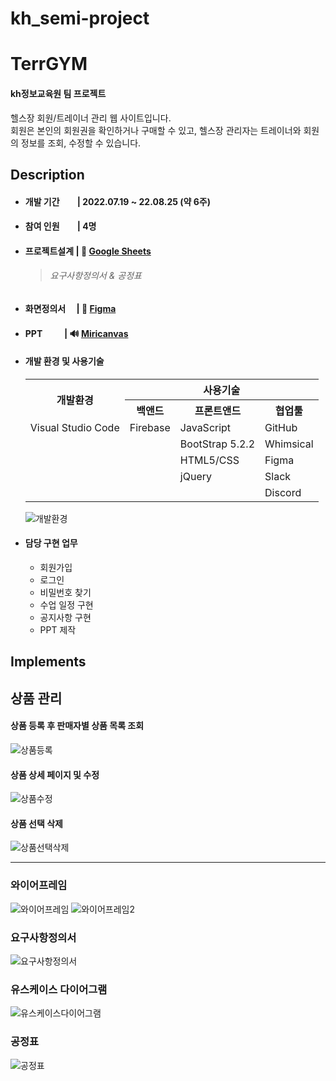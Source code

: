 # kh_semi-project

# TerrGYM

#### kh정보교육원 팀 프로젝트
<p>
헬스장 회원/트레이너 관리 웹 사이트입니다. <br />
회원은 본인의 회원권을 확인하거나 구매할 수 있고, 헬스장 관리자는 트레이너와 회원의 정보를 조회, 수정할 수 있습니다.
</p>

## Description
- #### 개발 기간　　| 2022.07.19 ~ 22.08.25 (약 6주)
- #### 참여 인원　　| 4명
- #### 프로젝트설계 | 📗 <a href="https://docs.google.com/spreadsheets/d/1D0lDAN88kWvtd7l0krpHjMsW0LgO0Te_2Xc4S7comK0/edit?usp=sharing">Google Sheets </a><br />
  > ###### 요구사항정의서 & 공정표
- #### 화면정의서　 | 🎨 <a href="https://www.figma.com/file/P51gQAyCREGiiRUaVSaS4O/%EC%84%B8%EB%AF%B8-%EC%99%80%EC%9D%B4%EC%96%B4%ED%94%84%EB%A0%88%EC%9E%84?node-id=0%3A1&t=TYoXj8cJKVI1hkGE-1">Figma </a><br />
- #### PPT 　　 | 🔊 <a href="https://www.miricanvas.com/v/11c5jbn">Miricanvas</a><br />
- #### 개발 환경 및 사용기술
    <table>
      <tr align=center>
        <th rowspan="2">개발환경</th>
        <th colspan="3">사용기술</th>
      </tr>
      <tr align=center>
        <th>백앤드</th>
        <th>프론트앤드</th>
        <th>협업툴</th>
      </tr>
      <tr>
        <td>Visual Studio Code</td>
        <td>Firebase</td>
        <td>JavaScript</td>
        <td>GitHub</td>
      </tr>
      <tr>
        <td></td>
        <td></td>
        <td>BootStrap 5.2.2</td>
        <td>Whimsical</td>
      </tr>
      <tr>
        <td></td>
        <td></td>
        <td>HTML5/CSS</td>
        <td>Figma</td>
      </tr>
      <tr>
        <td></td>
        <td></td>
        <td>jQuery</td>
        <td>Slack</td>  
      </tr>
      <tr>
        <td></td>
        <td></td>
        <td></td>
        <td>Discord</td>
      </tr>
    </table>
    
    ![개발환경](https://user-images.githubusercontent.com/101934302/210562991-95f456f6-4bf3-4149-846d-16d5875914c8.PNG)

  
- #### 담당 구현 업무
  - 회원가입
  - 로그인
  - 비밀번호 찾기
  - 수업 일정 구현
  - 공지사항 구현
  - PPT 제작
  
## Implements

## 상품 관리
  
#### 상품 등록 후 판매자별 상품 목록 조회
  ![상품등록](https://user-images.githubusercontent.com/101934302/210506070-50b4f74e-0ebb-48a1-8292-d22160178b78.gif)
  
#### 상품 상세 페이지 및 수정
  ![상품수정](https://user-images.githubusercontent.com/101934302/210535750-13c3867f-80bf-4600-9621-25f3a4381714.gif)
  
#### 상품 선택 삭제
  ![상품선택삭제](https://user-images.githubusercontent.com/101934302/210534232-5901d596-5898-42a5-a14b-9c73e1aef743.gif)
    
---
    
### 와이어프레임
  ![와이어프레임](https://user-images.githubusercontent.com/101934302/210586195-a5f04cd7-129e-4827-a0c7-9be43a3e54f7.PNG)
  ![와이어프레임2](https://user-images.githubusercontent.com/101934302/210586287-b9394c4f-db08-4dbc-b0fc-43adbc985c5b.PNG)

### 요구사항정의서  
  ![요구사항정의서](https://user-images.githubusercontent.com/101934302/210586814-1bbc637c-dbcd-4c19-bf28-7aaa9af470c0.PNG)
  
### 유스케이스 다이어그램
  ![유스케이스다이어그램](https://user-images.githubusercontent.com/101934302/210585990-c0cc7122-7200-4132-939b-adb89541781b.PNG)

### 공정표
  ![공정표](https://user-images.githubusercontent.com/101934302/210585842-895de947-ead5-42db-a3e9-ff8f6ebe38a3.PNG)


